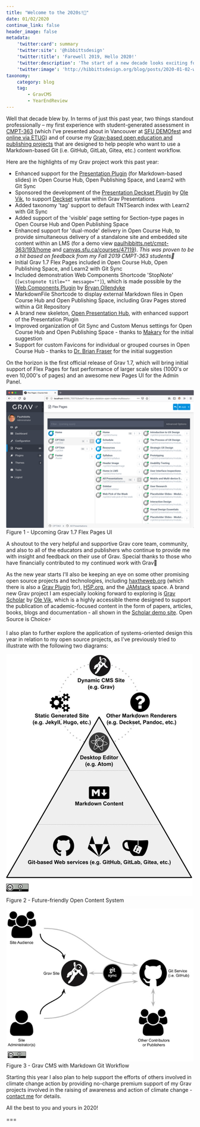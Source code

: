 ```yaml
---
title: "Welcome to the 2020s!🙌"
date: 01/02/2020
continue_link: false
header_image: false
metadata:
    'twitter:card': summary
    'twitter:site': '@hibbittsdesign'
    'twitter:title': 'Farewell 2019, Hello 2020!'
    'twitter:description': 'The start of a new decade looks exciting for both Grav and my Grav-based open education projects'
    'twitter:image': 'http://hibbittsdesign.org/blog/posts/2020-01-02-welcome-to-the-2020s/future-friendly-open-content-system.jpg'
taxonomy:
    category: blog
    tag:
        - GravCMS
        - YearEndReview
---
```


Well that decade blew by. In terms of just this past year, two things  standout professionally – my first experience with student-generated assessment in [CMPT-363](https://paulhibbitts.net/cmpt-363/193/home) (which I’ve presented about in Vancouver at [SFU DEMOfest](https://www.sfu.ca/cee/news/demofest-presenter-slides.html) and [online via ETUG](https://etug.ca/2019/11/13/student-generated-assessment-questions-the-journey-so-far/)) and of course my [Grav-based open education and publishing projects](https://github.com/hibbitts-design) that are designed to help people who want to use a Markdown-based Git (i.e. GitHub, GitLab, Gitea, etc.) content workflow.

Here are the highlights of my Grav project work this past year:

* Enhanced support for the [Presentation Plugin](https://github.com/OleVik/grav-plugin-presentation) (for Markdown-based slides) in Open Course Hub, Open Publishing Space, and Learn2 with Git Sync
* Sponsored the development of the [Presentation Deckset Plugin](https://github.com/OleVik/grav-plugin-presentation-deckset) by [Ole Vik](https://github.com/OleVik), to support [Deckset](https://www.deckset.com/) syntax within Grav Presentations
* Added taxonomy 'tag' support to default TNTSearch index with Learn2 with Git Sync
* Added support of the 'visible' page setting for Section-type pages in Open Course Hub and Open Publishing Space
* Enhanced support for 'dual-mode' delivery in Open Course Hub, to provide simultaneous delivery of a standalone site and embedded site content within an LMS (for a demo view [paulhibbitts.net/cmpt-363/193/home](https://paulhibbitts.net/cmpt-363/193/home) and [canvas.sfu.ca/courses/47119](https://canvas.sfu.ca/courses/47119)). _This was proven to be a hit based on feedback from my Fall 2019 CMPT-363 students🚀_
* Initial Grav 1.7 Flex Pages included in Open Course Hub, Open Publishing Space, and Learn2 with Git Sync
* Included demonstration Web Components Shortcode 'StopNote' (`[wcstopnote title="" message=""]`), which is made possible by the [Web Components Plugin](https://github.com/elmsln/grav-plugin-webcomponents) by [Bryan Ollendyke](https://github.com/btopro)
* MarkdownFile Shortcode to display external Markdown files in Open Course Hub and Open Publishing Space, including Grav Pages stored within a Git Repository
* A brand new skeleton, [Open Presentation Hub](https://github.com/hibbitts-design/grav-skeleton-open-matter-presentation-hub), with enhanced support of the Presentation Plugin
* Improved organization of Git Sync and Custom Menus settings for Open Course Hub and Open Publishing Space - thanks to [Makary](https://github.com/MakaryGo) for the initial suggestion
* Support for custom Favicons for individual or grouped courses in Open Course Hub - thanks to [Dr. Brian Fraser](https://github.com/drbfraser) for the initial suggestion

On the horizon is the first official release of Grav 1.7, which will bring initial support of Flex Pages for fast performance of larger scale sites (1000's or even 10,000's of pages) and an awesome new Pages UI for the Admin Panel.

![Upcoming Grav 1.7 Flex Pages UI](screenshot.png)  
Figure 1 - Upcoming Grav 1.7 Flex Pages UI

A shoutout to the very helpful and supportive Grav core team, community, and also to all of the educators and publishers who continue to provide me with insight and feedback on their use of Grav. Special thanks to those who have financially contributed to my continued work with Grav🎉

As the new year starts I'll also be keeping an eye on some other promising open source projects and technologies, including [haxtheweb.org](https://haxtheweb.org/) (which there is also a [Grav Plugin](https://github.com/elmsln/grav-plugin-hax) for), [H5P.org](https://h5p.org/), and the [JAMstack](https://jamstack.org/) space. A brand new Grav project I am especially looking forward to exploring is [Grav Scholar](https://github.com/OleVik/grav-skeleton-scholar) by [Ole Vik](https://github.com/OleVik), which is a highly accessible theme designed to support the publication of academic-focused content in the form of papers, articles, books, blogs and documentation - all shown in the [Scholar demo site](https://olevik.me/staging/grav-skeleton-scholar/). Open Source is Choice⚡️

I also plan to further explore the application of systems-oriented design this year in relation to my open source projects, as I've previously tried to illustrate with the following two diagrams:

![Future-friendly Open Content System](future-friendly-open-content-system.jpg)  
Figure 2 - Future-friendly Open Content System

![Grav CMS with Markdown Git Workflow](grav-cms-with-markdown-git-workflow.jpg)  
Figure 3 - Grav CMS with Markdown Git Workflow

Starting this year I also plan to help support the efforts of others involved in climate change action by providing no-charge premium support of my Grav projects involved in the raising of awareness and action of climate change - [contact me](mailto:paul@hibbittsdesign.org) for details.

All the best to you and yours in 2020!

===
